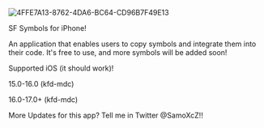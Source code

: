 ![4FFE7A13-8762-4DA6-BC64-CD96B7F49E13](https://github.com/SamoXcZ/SF-iOS/assets/111131419/c04b253b-42fe-4b94-b434-b8439ca0131f)

SF Symbols for iPhone!

An application that enables users to copy symbols and integrate them into their code. It's free to use, and more symbols will be added soon!

Supported iOS (it should work)!

15.0-16.0 (kfd-mdc)

16.0-17.0+ (kfd-mdc)

More Updates for this app?
Tell me in Twitter @SamoXcZ!!
